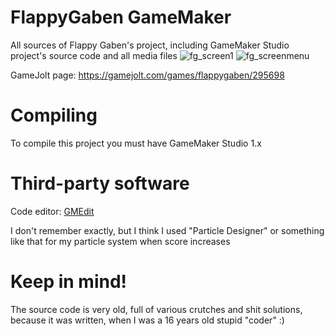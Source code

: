 # FlappyGaben GameMaker
All sources of Flappy Gaben's project, including GameMaker Studio project's source code and all media files
![fg_screen1](https://i.imgur.com/ACLJeFv.jpg)
![fg_screenmenu](https://i.imgur.com/siBRnyR.jpg)

GameJolt page: https://gamejolt.com/games/flappygaben/295698
# Compiling
To compile this project you must have GameMaker Studio 1.x

# Third-party software
Code editor: [GMEdit](https://yellowafterlife.itch.io/gmedit)

I don't remember exactly, but I think I used "Particle Designer" or something like that for my particle system when score increases

# Keep in mind!
The source code is very old, full of various crutches and shit solutions, because it was written, when I was a 16 years old stupid "coder" :)
